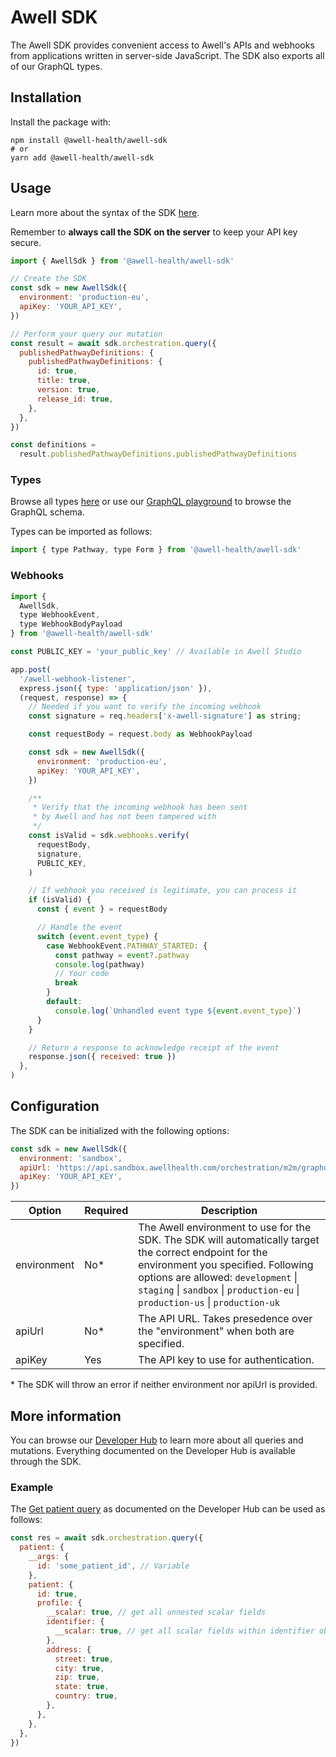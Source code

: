 # Awell SDK

The Awell SDK provides convenient access to Awell's APIs and webhooks from applications written in server-side JavaScript. The SDK also exports all of our GraphQL types.

## Installation

Install the package with:

```
npm install @awell-health/awell-sdk
# or
yarn add @awell-health/awell-sdk
```

## Usage

Learn more about the syntax of the SDK [here](https://genql.dev/docs).

Remember to **always call the SDK on the server** to keep your API key secure.

```javascript
import { AwellSdk } from '@awell-health/awell-sdk'

// Create the SDK
const sdk = new AwellSdk({
  environment: 'production-eu',
  apiKey: 'YOUR_API_KEY',
})

// Perform your query our mutation
const result = await sdk.orchestration.query({
  publishedPathwayDefinitions: {
    publishedPathwayDefinitions: {
      id: true,
      title: true,
      version: true,
      release_id: true,
    },
  },
})

const definitions =
  result.publishedPathwayDefinitions.publishedPathwayDefinitions
```

### Types

Browse all types [here](https://github.com/awell-health/awell-sdk/blob/main/src/genql/generated/schema.ts) or use our [GraphQL playground](https://developers.awellhealth.com/awell-orchestration/developer-tools/api/schema) to browse the GraphQL schema.

Types can be imported as follows:

```javascript
import { type Pathway, type Form } from '@awell-health/awell-sdk'
```

### Webhooks

```javascript
import {
  AwellSdk,
  type WebhookEvent,
  type WebhookBodyPayload
} from '@awell-health/awell-sdk'

const PUBLIC_KEY = 'your_public_key' // Available in Awell Studio

app.post(
  '/awell-webhook-listener',
  express.json({ type: 'application/json' }),
  (request, response) => {
    // Needed if you want to verify the incoming webhook
    const signature = req.headers['x-awell-signature'] as string;

    const requestBody = request.body as WebhookPayload

    const sdk = new AwellSdk({
      environment: 'production-eu',
      apiKey: 'YOUR_API_KEY',
    })

    /**
     * Verify that the incoming webhook has been sent
     * by Awell and has not been tampered with
     */
    const isValid = sdk.webhooks.verify(
      requestBody,
      signature,
      PUBLIC_KEY,
    )

    // If webhook you received is legitimate, you can process it
    if (isValid) {
      const { event } = requestBody

      // Handle the event
      switch (event.event_type) {
        case WebhookEvent.PATHWAY_STARTED: {
          const pathway = event?.pathway
          console.log(pathway)
          // Your code
          break
        }
        default:
          console.log(`Unhandled event type ${event.event_type}`)
      }
    }

    // Return a response to acknowledge receipt of the event
    response.json({ received: true })
  },
)
```

## Configuration

The SDK can be initialized with the following options:

```javascript
const sdk = new AwellSdk({
  environment: 'sandbox',
  apiUrl: 'https://api.sandbox.awellhealth.com/orchestration/m2m/graphql',
  apiKey: 'YOUR_API_KEY',
})
```

| Option      | Required | Description                                                                                                                                                                                                                                                         |
| ----------- | -------- | ------------------------------------------------------------------------------------------------------------------------------------------------------------------------------------------------------------------------------------------------------------------- |
| environment | No\*     | The Awell environment to use for the SDK. The SDK will automatically target the correct endpoint for the environment you specified. Following options are allowed: `development` \| `staging` \| `sandbox` \| `production-eu` \| `production-us` \| `production-uk` |
| apiUrl      | No\*     | The API URL. Takes presedence over the "environment" when both are specified.                                                                                                                                                                                       |
| apiKey      | Yes      | The API key to use for authentication.                                                                                                                                                                                                                              |

\* The SDK will throw an error if neither environment nor apiUrl is provided.

## More information

You can browse our [Developer Hub](https://developers.awellhealth.com/awell-orchestration/api-reference/overview/graphql-api) to learn more about all queries and mutations. Everything documented on the Developer Hub is available through the SDK.

### Example

The [Get patient query](https://developers.awellhealth.com/awell-orchestration/api-reference/queries/get-patient) as documented on the Developer Hub can be used as follows:

```javascript
const res = await sdk.orchestration.query({
  patient: {
    __args: {
      id: 'some_patient_id', // Variable
    },
    patient: {
      id: true,
      profile: {
        __scalar: true, // get all unnested scalar fields
        identifier: {
          __scalar: true, // get all scalar fields within identifier object
        },
        address: {
          street: true,
          city: true,
          zip: true,
          state: true,
          country: true,
        },
      },
    },
  },
})
```

